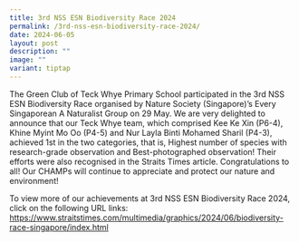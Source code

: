 ```yaml
---
title: 3rd NSS ESN Biodiversity Race 2024
permalink: /3rd-nss-esn-biodiversity-race-2024/
date: 2024-06-05
layout: post
description: ""
image: ""
variant: tiptap
---
```

<p>The Green Club of Teck Whye Primary School participated in the 3rd NSS
ESN Biodiversity Race organised by Nature Society (Singapore)’s Every Singaporean
A Naturalist Group on 29 May. We are very delighted to announce that our
Teck Whye team, which comprised Kee Ke Xin (P6-4), Khine Myint Mo Oo (P4-5)
and Nur Layla Binti Mohamed Sharil (P4-3), achieved 1st in the two categories,
that is, Highest number of species with research-grade observation and
Best-photographed observation! Their efforts were also recognised in the
Straits Times article. Congratulations to all! Our CHAMPs will continue
to appreciate and protect our nature and environment!</p>
<p>To view more of our achievements at 3rd NSS ESN Biodiversity Race 2024,
click on the following URL links: <a href="https://www.straitstimes.com/multimedia/graphics/2024/06/biodiversity-race-singapore/index.html" rel="noopener noreferrer nofollow" target="_blank">https://www.straitstimes.com/multimedia/graphics/2024/06/biodiversity-race-singapore/index.html</a>
</p>